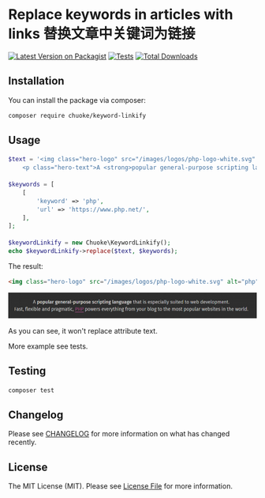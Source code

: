 # Replace keywords in articles with links 替换文章中关键词为链接

[![Latest Version on Packagist](https://img.shields.io/packagist/v/chuoke/keyword-linkify.svg?style=flat-square)](https://packagist.org/packages/chuoke/keyword-linkify)
[![Tests](https://github.com/chuoke/keyword-linkify/actions/workflows/run-tests.yml/badge.svg?branch=main)](https://github.com/chuoke/keyword-linkify/actions/workflows/run-tests.yml)
[![Total Downloads](https://img.shields.io/packagist/dt/chuoke/keyword-linkify.svg?style=flat-square)](https://packagist.org/packages/chuoke/keyword-linkify)

## Installation

You can install the package via composer:

```bash
composer require chuoke/keyword-linkify
```

## Usage

```php
$text = '<img class="hero-logo" src="/images/logos/php-logo-white.svg" alt="php" width="240" height="120">
    <p class="hero-text">A <strong>popular general-purpose scripting language</strong> that is especially suited to web development.<br>Fast, flexible and pragmatic, PHP powers everything from your blog to the most popular websites in the world.</p>';

$keywords = [
    [
        'keyword' => 'php',
        'url' => 'https://www.php.net/',
    ],
];

$keywordLinkify = new Chuoke\KeywordLinkify();
echo $keywordLinkify->replace($text, $keywords);

```

The result:

```html
<img class="hero-logo" src="/images/logos/php-logo-white.svg" alt="php" width="240" height="120"><p class="hero-text">A <strong>popular general-purpose scripting language</strong> that is especially suited to web development.<br>Fast, flexible and pragmatic, <a target="blank" href="https://www.php.net/" title="PHP">PHP</a> powers everything from your blog to the most popular websites in the world.</p>
```
![](./imgs/example-1.png)

As you can see, it won't replace attribute text.

More example see tests.

## Testing

```bash
composer test
```

## Changelog

Please see [CHANGELOG](CHANGELOG.md) for more information on what has changed recently.

## License

The MIT License (MIT). Please see [License File](LICENSE.md) for more information.
